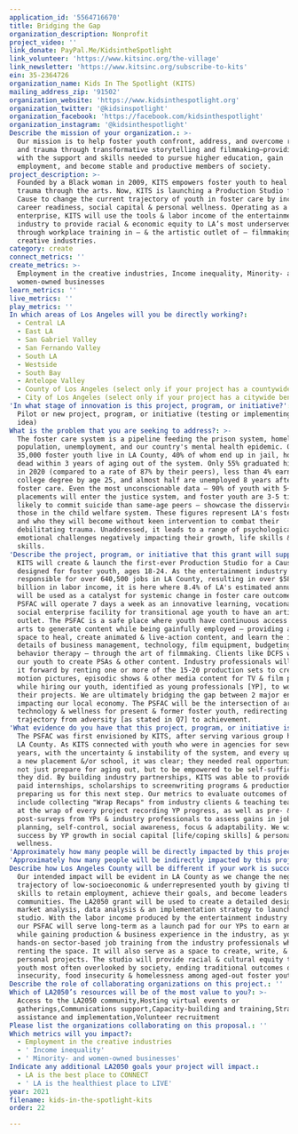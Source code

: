 ```yaml
---
application_id: '5564716670'
title: Bridging the Gap
organization_description: Nonprofit
project_video: ''
link_donate: PayPal.Me/KidsintheSpotlight
link_volunteer: 'https://www.kitsinc.org/the-village'
link_newsletter: 'https://www.kitsinc.org/subscribe-to-kits'
ein: 35-2364726
organization_name: Kids In The Spotlight (KITS)
mailing_address_zip: '91502'
organization_website: 'https://www.kidsinthespotlight.org'
organization_twitter: '@kidsinspotlight'
organization_facebook: 'https://facebook.com/kidsinthespotlight'
organization_instagram: '@kidsinthespotlight'
Describe the mission of your organization.: >-
  Our mission is to help foster youth confront, address, and overcome rejection
  and trauma through transformative storytelling and filmmaking—providing them
  with the support and skills needed to pursue higher education, gain
  employment, and become stable and productive members of society.
project_description: >-
  Founded by a Black woman in 2009, KITS empowers foster youth to heal from
  trauma through the arts. Now, KITS is launching a Production Studio for a
  Cause to change the current trajectory of youth in foster care by increasing
  career readiness, social capital & personal wellness. Operating as a social
  enterprise, KITS will use the tools & labor income of the entertainment
  industry to provide racial & economic equity to LA’s most underserved youth
  through workplace training in – & the artistic outlet of – filmmaking & other
  creative industries.
category: create
connect_metrics: ''
create_metrics: >-
  Employment in the creative industries, Income inequality, Minority- and
  women-owned businesses
learn_metrics: ''
live_metrics: ''
play_metrics: ''
In which areas of Los Angeles will you be directly working?:
  - Central LA
  - East LA
  - San Gabriel Valley
  - San Fernando Valley
  - South LA
  - Westside
  - South Bay
  - Antelope Valley
  - County of Los Angeles (select only if your project has a countywide benefit)
  - City of Los Angeles (select only if your project has a citywide benefit)
'In what stage of innovation is this project, program, or initiative?': >-
  Pilot or new project, program, or initiative (testing or implementing a new
  idea)
What is the problem that you are seeking to address?: >-
  The foster care system is a pipeline feeding the prison system, homeless
  population, unemployment, and our country's mental health epidemic. Over
  35,000 foster youth live in LA County, 40% of whom end up in jail, homeless or
  dead within 3 years of aging out of the system. Only 55% graduated high school
  in 2020 (compared to a rate of 87% by their peers), less than 4% earn a
  college degree by age 25, and almost half are unemployed 8 years after leaving
  foster care. Even the most unconscionable data – 90% of youth with 5+
  placements will enter the justice system, and foster youth are 3-5 times more
  likely to commit suicide than same-age peers – showcase the disservice done to
  those in the child welfare system. These figures represent LA's foster youth
  and who they will become without keen intervention to combat their
  debilitating trauma. Unaddressed, it leads to a range of psychological and
  emotional challenges negatively impacting their growth, life skills & coping
  skills.
'Describe the project, program, or initiative that this grant will support to address the problem identified.': >-
  KITS will create & launch the first-ever Production Studio for a Cause [PSFAC]
  designed for foster youth, ages 18-24. As the entertainment industry is
  responsible for over 640,500 jobs in LA County, resulting in over $58.8
  billion in labor income, it is here where 8.4% of LA's estimated annual gross
  will be used as a catalyst for systemic change in foster care outcomes. The
  PSFAC will operate 7 days a week as an innovative learning, vocational &
  social enterprise facility for transitional age youth to have an artistic
  outlet. The PSFAC is a safe place where youth have continuous access to the
  arts to generate content while being gainfully employed – providing a creative
  space to heal, create animated & live-action content, and learn the intricate
  details of business management, technology, film equipment, budgeting &
  behavior therapy – through the art of filmmaking. Clients like DCFS will hire
  our youth to create PSAs & other content. Industry professionals will also pay
  it forward by renting one or more of the 15-20 production sets to create their
  motion pictures, episodic shows & other media content for TV & film projects
  while hiring our youth, identified as young professionals [YP], to work on
  their projects. We are ultimately bridging the gap between 2 major entities
  impacting our local economy. The PSFAC will be the intersection of arts,
  technology & wellness for present & former foster youth, redirecting the
  trajectory from adversity [as stated in Q7] to achievement.
'What evidence do you have that this project, program, or initiative is or will be successful, and how will you define and measure success?': >-
  The PSFAC was first envisioned by KITS, after serving various group homes in
  LA County. As KITS connected with youth who were in agencies for several
  years, with the uncertainty & instability of the system, and every upheaval of
  a new placement &/or school, it was clear; they needed real opportunities to
  not just prepare for aging out, but to be empowered to be self-sufficient as
  they did. By building industry partnerships, KITS was able to provide youth
  paid internships, scholarships to screenwriting programs & production jobs,
  preparing us for this next step. Our metrics to evaluate outcomes of the PSFAC
  include collecting "Wrap Recaps" from industry clients & teaching team members
  at the wrap of every project recording YP progress, as well as pre- &
  post-surveys from YPs & industry professionals to assess gains in job skills,
  planning, self-control, social awareness, focus & adaptability. We will verify
  success by YP growth in social capital [life/coping skills] & personal
  wellness.
'Approximately how many people will be directly impacted by this project, program, or initiative?': '433'
'Approximately how many people will be indirectly impacted by this project, program, or initiative?': '500560'
Describe how Los Angeles County will be different if your work is successful.: >-
  Our intended impact will be evident in LA County as we change the negative
  trajectory of low-socioeconomic & underrepresented youth by giving them the
  skills to retain employment, achieve their goals, and become leaders in their
  communities. The LA2050 grant will be used to create a detailed design model,
  market analysis, data analysis & an implementation strategy to launch the
  studio. With the labor income produced by the entertainment industry annually,
  our PSFAC will serve long-term as a launch pad for our YPs to earn an income
  while gaining production & business experience in the industry, as youth get
  hands-on sector-based job training from the industry professionals who will be
  renting the space. It will also serve as a space to create, write, & film
  personal projects. The studio will provide racial & cultural equity to foster
  youth most often overlooked by society, ending traditional outcomes of job
  insecurity, food insecurity & homelessness among aged-out foster youth.
Describe the role of collaborating organizations on this project.: ''
Which of LA2050’s resources will be of the most value to you?: >-
  Access to the LA2050 community,Hosting virtual events or
  gatherings,Communications support,Capacity-building and training,Strategy
  assistance and implementation,Volunteer recruitment
Please list the organizations collaborating on this proposal.: ''
Which metrics will you impact?:
  - Employment in the creative industries
  - ' Income inequality'
  - ' Minority- and women-owned businesses'
Indicate any additional LA2050 goals your project will impact.:
  - LA is the best place to CONNECT
  - ' LA is the healthiest place to LIVE'
year: 2021
filename: kids-in-the-spotlight-kits
order: 22

---
```

